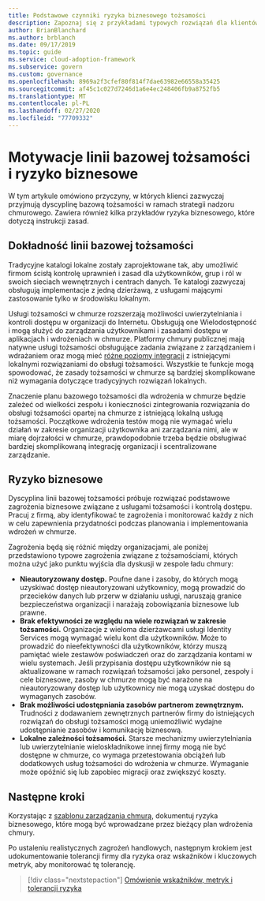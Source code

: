 ```yaml
---
title: Podstawowe czynniki ryzyka biznesowego tożsamości
description: Zapoznaj się z przykładami typowych rozwiązań dla klientów w ramach strategii nadzoru chmurowego. 
author: BrianBlanchard
ms.author: brblanch
ms.date: 09/17/2019
ms.topic: guide
ms.service: cloud-adoption-framework
ms.subservice: govern
ms.custom: governance
ms.openlocfilehash: 8969a2f3cfef80f814f7dae63982e66558a35425
ms.sourcegitcommit: af45c1c027d7246d1a6e4ec248406fb9a8752fb5
ms.translationtype: MT
ms.contentlocale: pl-PL
ms.lasthandoff: 02/27/2020
ms.locfileid: "77709332"
---
```

# <a name="identity-baseline-motivations-and-business-risks"></a>Motywacje linii bazowej tożsamości i ryzyko biznesowe

W tym artykule omówiono przyczyny, w których klienci zazwyczaj przyjmują dyscyplinę bazową tożsamości w ramach strategii nadzoru chmurowego. Zawiera również kilka przykładów ryzyka biznesowego, które dotyczą instrukcji zasad.

<!-- markdownlint-disable MD026 -->

## <a name="identity-baseline-relevancy"></a>Dokładność linii bazowej tożsamości

Tradycyjne katalogi lokalne zostały zaprojektowane tak, aby umożliwić firmom ścisłą kontrolę uprawnień i zasad dla użytkowników, grup i ról w swoich sieciach wewnętrznych i centrach danych. Te katalogi zazwyczaj obsługują implementacje z jedną dzierżawą, z usługami mającymi zastosowanie tylko w środowisku lokalnym.

Usługi tożsamości w chmurze rozszerzają możliwości uwierzytelniania i kontroli dostępu w organizacji do Internetu. Obsługują one Wielodostępność i mogą służyć do zarządzania użytkownikami i zasadami dostępu w aplikacjach i wdrożeniach w chmurze. Platformy chmury publicznej mają natywne usługi tożsamości obsługujące zadania związane z zarządzaniem i wdrażaniem oraz mogą mieć [różne poziomy integracji](../../decision-guides/identity/index.md) z istniejącymi lokalnymi rozwiązaniami do obsługi tożsamości. Wszystkie te funkcje mogą spowodować, że zasady tożsamości w chmurze są bardziej skomplikowane niż wymagania dotyczące tradycyjnych rozwiązań lokalnych.

Znaczenie planu bazowego tożsamości dla wdrożenia w chmurze będzie zależeć od wielkości zespołu i konieczności zintegrowania rozwiązania do obsługi tożsamości opartej na chmurze z istniejącą lokalną usługą tożsamości. Początkowe wdrożenia testów mogą nie wymagać wielu działań w zakresie organizacji użytkownika ani zarządzania nimi, ale w miarę dojrzałości w chmurze, prawdopodobnie trzeba będzie obsługiwać bardziej skomplikowaną integrację organizacji i scentralizowane zarządzanie.

## <a name="business-risk"></a>Ryzyko biznesowe

Dyscyplina linii bazowej tożsamości próbuje rozwiązać podstawowe zagrożenia biznesowe związane z usługami tożsamości i kontrolą dostępu. Pracuj z firmą, aby identyfikować te zagrożenia i monitorować każdy z nich w celu zapewnienia przydatności podczas planowania i implementowania wdrożeń w chmurze.

Zagrożenia będą się różnić między organizacjami, ale poniżej przedstawiono typowe zagrożenia związane z tożsamościami, których można użyć jako punktu wyjścia dla dyskusji w zespole ładu chmury:

- **Nieautoryzowany dostęp.** Poufne dane i zasoby, do których mogą uzyskiwać dostęp nieautoryzowani użytkownicy, mogą prowadzić do przecieków danych lub przerw w działaniu usługi, naruszają granice bezpieczeństwa organizacji i narażają zobowiązania biznesowe lub prawne.
- **Brak efektywności ze względu na wiele rozwiązań w zakresie tożsamości.** Organizacje z wieloma dzierżawcami usługi Identity Services mogą wymagać wielu kont dla użytkowników. Może to prowadzić do nieefektywności dla użytkowników, którzy muszą pamiętać wiele zestawów poświadczeń oraz do zarządzania kontami w wielu systemach. Jeśli przypisania dostępu użytkowników nie są aktualizowane w ramach rozwiązań tożsamości jako personel, zespoły i cele biznesowe, zasoby w chmurze mogą być narażone na nieautoryzowany dostęp lub użytkownicy nie mogą uzyskać dostępu do wymaganych zasobów.
- **Brak możliwości udostępniania zasobów partnerom zewnętrznym.** Trudności z dodawaniem zewnętrznych partnerów firmy do istniejących rozwiązań do obsługi tożsamości mogą uniemożliwić wydajne udostępnianie zasobów i komunikację biznesową.
- **Lokalne zależności tożsamości.** Starsze mechanizmy uwierzytelniania lub uwierzytelnianie wieloskładnikowe innej firmy mogą nie być dostępne w chmurze, co wymaga przetestowania obciążeń lub dodatkowych usług tożsamości do wdrożenia w chmurze. Wymaganie może opóźnić się lub zapobiec migracji oraz zwiększyć koszty.

## <a name="next-steps"></a>Następne kroki

Korzystając z [szablonu zarządzania chmurą](./template.md), dokumentuj ryzyka biznesowego, które mogą być wprowadzane przez bieżący plan wdrożenia chmury.

Po ustaleniu realistycznych zagrożeń handlowych, następnym krokiem jest udokumentowanie tolerancji firmy dla ryzyka oraz wskaźników i kluczowych metryk, aby monitorować tę tolerancję.

> [!div class="nextstepaction"]
> [Omówienie wskaźników, metryk i tolerancji ryzyka](./metrics-tolerance.md)
